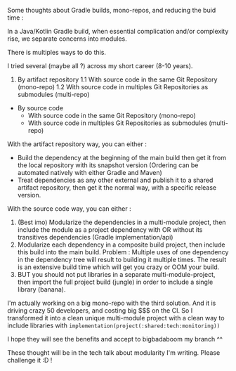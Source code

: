 Some thoughts about Gradle builds, mono-repos, and reducing the buid time :

In a Java/Kotlin Gradle build, when essential complication and/or complexity rise, we separate concerns into modules.

There is multiples ways to do this.

I tried several (maybe all ?) across my short career (8-10 years).

1. By artifact repository
  1.1 With source code in the same Git Repository (mono-repo)
  1.2 With source code in multiples  Git Repositories as submodules (multi-repo)
* By source code
  * With source code in the same Git Repository (mono-repo)
  * With source code in multiples Git Repositories as submodules (multi-repo)

With the artifact repository way, you can either :

* Build the dependency at the beginning of the main build then get it from the local repository with its snapshot version (Ordering can be automated natively with either Gradle and Maven)
* Treat dependencies as any other external and publish it to a shared artifact repository, then get it the normal way, with a specific release version.

With the source code way, you can either :

1. (Best imo) Modularize the dependencies in a multi-module project, then include the module as a project dependency with OR without its transitives dependencies (Gradle implementation/api)
2. Modularize each dependency in a composite build project, then include this build into the main build. Problem : Multiple uses of one dependency in the dependency tree will result to building it multiple times. The result is an extensive build time which will get you crazy or OOM your build.
3. BUT you should not put libraries in a separate multi-module-project, then import the full project build (jungle) in order to include a single library (banana).

I'm actually working on a big mono-repo with the third solution. And it is driving crazy 50 developers, and costing big $$$ on the CI.
So I transformed it into a clean unique multi-module project with a clean way to include libraries with `implementation(project(:shared:tech:monitoring))`

I hope they will see the benefits and accept to bigbadaboom my branch ^^

These thought will be in the tech talk about modularity I'm writing.
Please challenge it :D !
